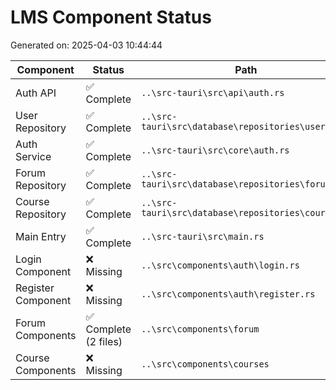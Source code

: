 # LMS Component Status

Generated on: 2025-04-03 10:44:44

| Component | Status | Path |
|-----------|--------|------|
| Auth API | ✅ Complete | `..\src-tauri\src\api\auth.rs` |
| User Repository | ✅ Complete | `..\src-tauri\src\database\repositories\user.rs` |
| Auth Service | ✅ Complete | `..\src-tauri\src\core\auth.rs` |
| Forum Repository | ✅ Complete | `..\src-tauri\src\database\repositories\forum.rs` |
| Course Repository | ✅ Complete | `..\src-tauri\src\database\repositories\course.rs` |
| Main Entry | ✅ Complete | `..\src-tauri\src\main.rs` |
| Login Component | ❌ Missing | `..\src\components\auth\login.rs` |
| Register Component | ❌ Missing | `..\src\components\auth\register.rs` |
| Forum Components | ✅ Complete (2 files) | `..\src\components\forum` |
| Course Components | ❌ Missing | `..\src\components\courses` |
